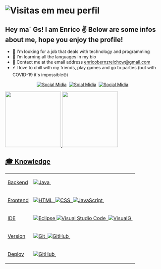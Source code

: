 # ![Visitas em meu perfil](https://komarev.com/ghpvc/?username=EnricoReichow&color=ff0000&label=Welcome+to+my+profile+you+are+visitor+nº:)

## Hey ma´ Gs! I am Enrico ✌ Below are some infos about me, hope you enjoy the profile!

- 🔭 I'm looking for a job that deals with technology and programming
- 🌱 I’m learning all the languages in my bio
- 💬 Contact me at the email address enricobernzreichow@gmail.com
- ⚡ I love to chill with my friends, play games and go to parties (but with COVID-19 it´s impossible🙄)

<center>

[![Social Midia](https://img.shields.io/badge/-Instagram-ff0000?style=flat&logo=instagram&logoColor=white)](https://www.instagram.com/enricoo.r/)&nbsp;
[![Soial Midia](https://img.shields.io/badge/-Email-green?style=flat&logo=gmail&logoColor=white)](https://mail.google.com/mail/?view=cm&fs=1&to=enricobernzreichow@gmail.com&su=Contato%20-%20via%20perfil%20do%20github&body=Ol%C3%A1%20Enrico,%20tudo%20bem?)&nbsp;
[![Social Midia](https://img.shields.io/badge/-Linkedin-blue?style=flat&logo=linkedin&logoColor=white)](https://www.linkedin.com/in/enrico-reichow-415b37213/)&nbsp;

</center>

<div>
  <a href="https://github.com/EnricoReichow">
  <img height="180em" src="https://github-readme-stats.vercel.app/api?username=EnricoReichow&show_icons=true&theme=blue-green&include_all_commits=true&count_private=true"/>
  <img height="180em" src="https://github-readme-stats.vercel.app/api/top-langs/?username=EnricoReichow&layout=compact&langs_count=7&theme=blue-green"/>
  </div>
  
  ## 🎓 Knowledge

<table > 
<tbody>
<tr>
<td>Backend</td>
<td>

![Java](https://img.shields.io/badge/-Java-black?style=flat&logo=Java)&nbsp;

</tr>

<tr>
<td>Frontend</td>
<td>

![HTML](https://img.shields.io/badge/-HTML-black?style=flat&logo=HTML5)&nbsp;
![CSS](https://img.shields.io/badge/-CSS-black?style=flat&logo=CSS3&logoColor=1572B6)&nbsp;
![JavaScript](https://img.shields.io/badge/-JavaScript-black?style=flat&logo=javascript)&nbsp;

</td>

</tr>

<tr>

<td>IDE</td>
<td>

![Eclipse](https://img.shields.io/badge/-Eclipse-black?style=flat&logo=eclipse-ide&logoColor=orange)
![Visual Studio Code](https://img.shields.io/badge/-Visual%20Studio%20Code-black?style=flat&logo=visual-studio-code&logoColor=007ACC)&nbsp;
![VisualG](https://img.shields.io/badge/-VisualG-black?style=flat&logo=v&logoColor=a66321)&nbsp;
  
</td>
</tr>

<tr>

<td>Version</td>
<td>

![Git](https://img.shields.io/badge/-Git-black?style=flat&logo=git)&nbsp;
![GitHub](https://img.shields.io/badge/-GitHub-black?style=flat&logo=github)&nbsp;

</td>
</tr>

<tr>

<td>Deploy</td>

 <td>

![GitHub](https://img.shields.io/badge/-GitHub-black?style=flat&logo=github)&nbsp;

</td>
</tr>

</tbody>
</table>

  
  ##
 
      
    

